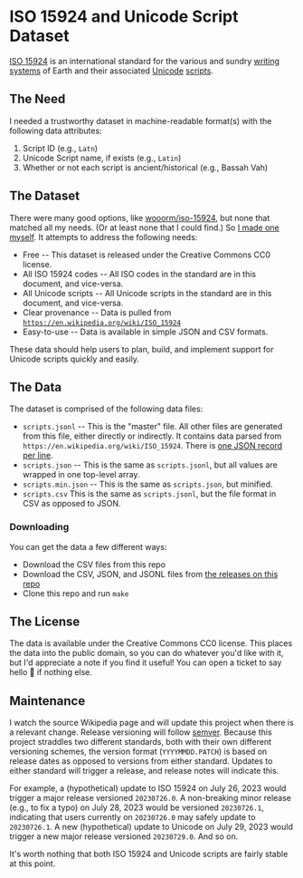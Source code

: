 # ISO 15924 and Unicode Script Dataset

[ISO 15924](https://en.wikipedia.org/wiki/ISO_15924) is an international standard for the various and sundry [writing systems](https://en.wikipedia.org/wiki/Writing_system) of Earth and their associated [Unicode](https://en.wikipedia.org/wiki/Unicode) [scripts](https://en.wikipedia.org/wiki/Script_%28Unicode%29).

## The Need

I needed a trustworthy dataset in machine-readable format(s) with the following data attributes:

1. Script ID (e.g., `Latn`)
2. Unicode Script name, if exists (e.g., `Latin`)
3. Whether or not each script is ancient/historical (e.g., Bassah Vah)

## The Dataset

There were many good options, like [wooorm/iso-15924](https://github.com/wooorm/iso-15924), but none that matched all my needs. (Or at least none that I could find.) So [I made one myself](https://xkcd.com/927/). It attempts to address the following needs:

* Free -- This dataset is released under the Creative Commons CC0 license.
* All ISO 15924 codes -- All ISO codes in the standard are in this document, and vice-versa.
* All Unicode scripts -- All Unicode scripts in the standard are in this document, and vice-versa.
*  Clear provenance -- Data is pulled from [`https://en.wikipedia.org/wiki/ISO_15924`](https://en.wikipedia.org/wiki/ISO_15924)
* Easy-to-use -- Data is available in simple JSON and CSV formats.

These data should help users to plan, build, and implement support for Unicode scripts quickly and easily.

## The Data

The dataset is comprised of the following data files:

* `scripts.jsonl` -- This is the "master" file. All other files are generated from this file, either directly or indirectly. It contains data parsed from  `https://en.wikipedia.org/wiki/ISO_15924`. There is [one JSON record per line](https://jsonlines.org/).
* `scripts.json` -- This is the same as `scripts.jsonl`, but all values are wrapped in one top-level array.
* `scripts.min.json` -- This is the same as `scripts.json`, but minified.
* `scripts.csv` This is the same as `scripts.jsonl`, but the file format in CSV as opposed to JSON.

### Downloading

You can get the data a few different ways:

* Download the CSV files from this repo
* Download the CSV, JSON, and JSONL files from [the releases on this repo](https://github.com/sigpwned/names-by-country-dataset/releases)
* Clone this repo and run `make`

## The License

The data is available under the Creative Commons CC0 license. This places the data into the public domain, so you can do whatever you'd like with it, but I'd appreciate a note if you find it useful! You can open a ticket to say hello 👋 if nothing else.

## Maintenance

I watch the source Wikipedia page and will update this project when there is a relevant change. Release versioning will follow [semver](https://semver.org/). Because this project straddles two different standards, both with their own different versioning schemes, the version format (`YYYYMMDD.PATCH`) is based on release dates as opposed to versions from either standard. Updates to either standard will trigger a release, and release notes will indicate this.

For example, a (hypothetical) update to ISO 15924 on July 26, 2023 would trigger a major release versioned `20230726.0`. A non-breaking minor release (e.g., to fix a typo) on July 28, 2023 would be versioned `20230726.1`, indicating that users currently on `20230726.0` may safely update to `20230726.1`. A new (hypothetical) update to Unicode on July 29, 2023 would trigger a new major release versioned `20230729.0`. And so on.

It's worth nothing that both ISO 15924 and Unicode scripts are fairly stable at this point. 
